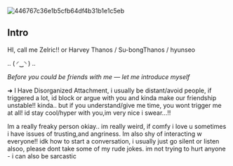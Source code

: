 ![446767c36e1b5cfb64df4b31b1e1c5eb](https://github.com/user-attachments/assets/bad035fc-c653-42d5-afed-1bcf46598830)


## Intro

HI, call me Zelric!! or Harvey  Thanos / Su-bongThanos / hyunseo 

..
 (⁠ ⁠◜⁠‿⁠◝⁠ ⁠)
 ..
 
       
*Before you could be friends with me — let me introduce myself*


➜ I Have Disorganized Attachment, i usually be distant/avoid people, if triggered a lot, id block or argue with you and kinda make our friendship unstable!! kinda.. but if you understand/give me time, you wont trigger me at all! id stay cool/hyper with you,im very nice i swear...!!

Im a really freaky person okiay.. im really weird, if comfy i love u
sometimes i have issues of trusting,and angriness. Im also shy of interacting w everyone!! idk how to start a conversation, i usually just go silent or listen
alsoo, please dont take some of my rude jokes. im not trying to hurt anyone - i can also be sarcastic 
